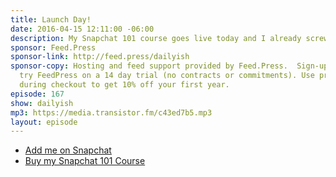 ```yaml
---
title: Launch Day!
date: 2016-04-15 12:11:00 -06:00
description: My Snapchat 101 course goes live today and I already screwed up!
sponsor: Feed.Press
sponsor-link: http://feed.press/dailyish
sponsor-copy: Hosting and feed support provided by Feed.Press.  Sign-up today and
  try FeedPress on a 14 day trial (no contracts or commitments). Use promo code "dailyish"
  during checkout to get 10% off your first year.
episode: 167
show: dailyish
mp3: https://media.transistor.fm/c43ed7b5.mp3
layout: episode
---
```


* [Add me on Snapchat](http://snapchat.com/add/ichris306)
* [Buy my Snapchat 101 Course](http://courses.chrisenns.com)
